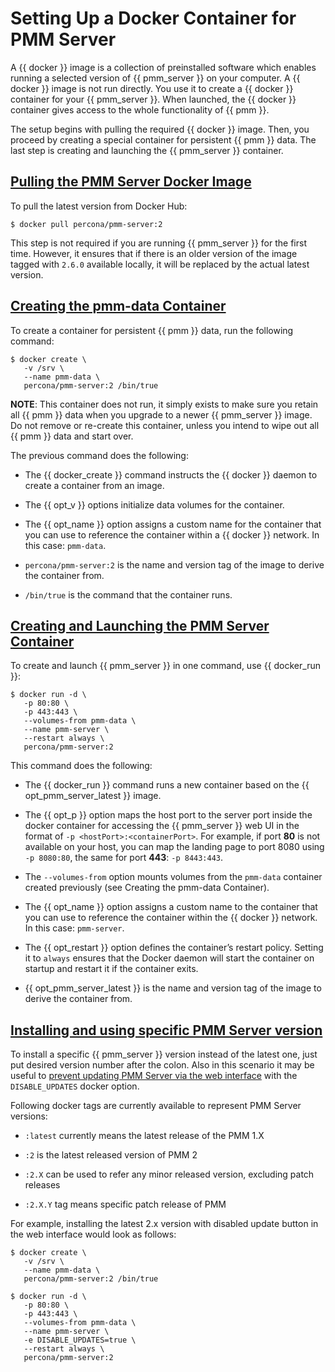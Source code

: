 # Setting Up a Docker Container for PMM Server

A {{ docker }} image is a collection of preinstalled software which enables running
a selected version of {{ pmm_server }} on your computer. A {{ docker }} image is not
run directly. You use it to create a {{ docker }} container for your {{ pmm_server }}.
When launched, the {{ docker }} container gives access to the whole functionality
of {{ pmm }}.

The setup begins with pulling the required {{ docker }} image. Then, you proceed by
creating a special container for persistent {{ pmm }} data. The last step is
creating and launching the {{ pmm_server }} container.

## [Pulling the PMM Server Docker Image](docker-setting-up.md#pmm-server-docker-image-pulling)

To pull the latest version from Docker Hub:

```
$ docker pull percona/pmm-server:2
```

This step is not required if you are running {{ pmm_server }} for the first time.
However, it ensures that if there is an older version of the image tagged with
`2.6.0` available locally, it will be replaced by the actual latest
version.

## [Creating the pmm-data Container](docker-setting-up.md#data-container)

To create a container for persistent {{ pmm }} data, run the following command:

```
$ docker create \
   -v /srv \
   --name pmm-data \
   percona/pmm-server:2 /bin/true
```

**NOTE**: This container does not run, it simply exists to make sure you retain
all {{ pmm }} data when you upgrade to a newer {{ pmm_server }} image.  Do not remove
or re-create this container, unless you intend to wipe out all {{ pmm }} data and
start over.

The previous command does the following:


* The {{ docker_create }} command instructs the {{ docker }} daemon
to create a container from an image.


* The {{ opt_v }} options initialize data volumes for the container.


* The {{ opt_name }} option assigns a custom name for the container
that you can use to reference the container within a {{ docker }} network.
In this case: `pmm-data`.


* `percona/pmm-server:2` is the name and version tag of the image
to derive the container from.


* `/bin/true` is the command that the container runs.

## [Creating and Launching the PMM Server Container](docker-setting-up.md#server-container)

To create and launch {{ pmm_server }} in one command, use {{ docker_run }}:

```
$ docker run -d \
   -p 80:80 \
   -p 443:443 \
   --volumes-from pmm-data \
   --name pmm-server \
   --restart always \
   percona/pmm-server:2
```

This command does the following:


* The {{ docker_run }} command runs a new container based on the
{{ opt_pmm_server_latest }} image.


* The {{ opt_p }} option maps the host port to the server port inside the docker
container for accessing the {{ pmm_server }} web UI in the format of
`-p <hostPort>:<containerPort>`. For example, if port **80** is not
available on your host, you can map the landing page to port 8080 using
`-p 8080:80`, the same for port **443**: `-p 8443:443`.


* The `--volumes-from` option mounts volumes from the `pmm-data` container
created previously (see Creating the pmm-data Container).


* The {{ opt_name }} option assigns a custom name to the container
that you can use to reference the container within the {{ docker }} network.
In this case: `pmm-server`.


* The {{ opt_restart }} option defines the container’s restart policy.
Setting it to `always` ensures that the Docker daemon
will start the container on startup
and restart it if the container exits.


* {{ opt_pmm_server_latest }} is the name and version tag of the image
to derive the container from.

## [Installing and using specific PMM Server version](docker-setting-up.md#pmm-docker-specific-version)

To install a specific {{ pmm_server }} version instead of the latest one, just put
desired version number after the colon. Also in this scenario it may be useful
to [prevent updating PMM Server via the web interface](https://www.percona.com/doc/percona-monitoring-and-management/glossary.option.html) with the `DISABLE_UPDATES` docker option.

Following docker tags are currently available to represent PMM Server versions:


* `:latest` currently means the latest release of the PMM 1.X


* `:2` is the latest released version of PMM 2


* `:2.X` can be used to refer any minor released version, excluding patch
releases


* `:2.X.Y` tag means specific patch release of PMM

For example, installing the latest 2.x version with disabled update button in
the web interface would look as follows:

```
$ docker create \
   -v /srv \
   --name pmm-data \
   percona/pmm-server:2 /bin/true

$ docker run -d \
   -p 80:80 \
   -p 443:443 \
   --volumes-from pmm-data \
   --name pmm-server \
   -e DISABLE_UPDATES=true \
   --restart always \
   percona/pmm-server:2
```
